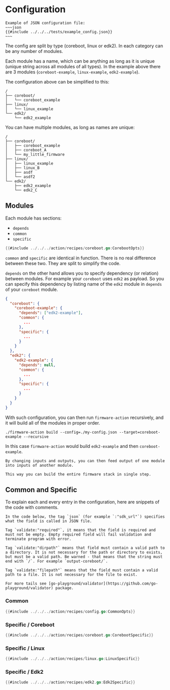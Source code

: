# Configuration

```admonish example
Example of JSON configuration file:
~~~json
{{#include ../../../tests/example_config.json}}
~~~
```

The config are split by type (coreboot, linux or edk2). In each category can be any number of modules.

Each module has a name, which can be anything as long as it is unique (unique string across all modules of all types). In the example above there are 3 modules (`coreboot-example`, `linux-example`, `edk2-example`).

The configuration above can be simplified to this:
```
/
├── coreboot/
│   └── coreboot_example
├── linux/
│   └── linux_example
└── edk2/
    └── edk2_example
```

You can have multiple modules, as long as names are unique:
```
/
├── coreboot/
│   ├── coreboot_example
│   ├── coreboot_A
│   └── my_little_firmware
├── linux/
│   ├── linux_example
│   ├── linux_B
│   ├── asdf
│   └── asdf2
└── edk2/
    ├── edk2_example
    └── edk2_C
```


## Modules

Each module has sections:
- `depends`
- `common`
- `specific`

```go
{{#include ../../../action/recipes/coreboot.go:CorebootOpts}}
```

`common` and `specific` are identical in function. There is no real difference between these two. They are split to simplify the code.

`depends` on the other hand allows you to specify dependency (or relation) between modules. For example your `coreboot` uses `edk2` as payload. So you can specify this dependency by listing name of the `edk2` module in `depends` of your `coreboot` module.

```json
{
  "coreboot": {
    "coreboot-example": {
      "depends": ["edk2-example"],
      "common": {
        ...
      },
      "specific": {
        ...
      }
    }
  },
  "edk2": {
    "edk2-example": {
      "depends": null,
      "common": {
        ...
      },
      "specific": {
        ...
      }
    }
  }
}
```

With such configuration, you can then run `firmware-action` recursively, and it will build all of the modules in proper order.
```
./firmware-action build --config=./my-config.json --target=coreboot-example --recursive
```
In this case `firmware-action` would build `edk2-example` and then `coreboot-example`.

```admonish tip
By changing inputs and outputs, you can then feed output of one module into inputs of another module.

This way you can build the entire firmware stack in single step.
```


## Common and Specific

To explain each and every entry in the configuration, here are snippets of the code with comments.

```admonish info
In the code below, the tag `json` (for example `:"sdk_url"`) specifies what the field is called in JSON file.

Tag `validate:"required"`, it means that the field is required and must not be empty. Empty required field will fail validation and terminate program with error.

Tag `validate:"dirpath"` means that field must contain a valid path to a directory. It is not necessary for the path or directory to exists, but must be a valid path. Be warned - that means that the string must end with `/`. For example `output-coreboot/`.

Tag `validate:"filepath"` means that the field must contain a valid path to a file. It is not necessary for the file to exist.

For more tails see [go-playground/validator](https://github.com/go-playground/validator) package.
```

### Common
```go
{{#include ../../../action/recipes/config.go:CommonOpts}}
```

### Specific / Coreboot
```go
{{#include ../../../action/recipes/coreboot.go:CorebootSpecific}}
```

### Specific / Linux
```go
{{#include ../../../action/recipes/linux.go:LinuxSpecific}}
```

### Specific / Edk2
```go
{{#include ../../../action/recipes/edk2.go:Edk2Specific}}
```

